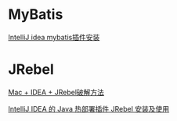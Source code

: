 # MyBatis
[IntelliJ idea mybatis插件安装](http://blog.csdn.net/pk490525/article/details/16978879)

# JRebel

[Mac + IDEA + JRebel破解方法](http://www.cnblogs.com/challengeof/p/4794282.html)

[IntelliJ IDEA 的 Java 热部署插件 JRebel 安装及使用](http://wiki.jikexueyuan.com/project/intellij-idea-tutorial/jrebel-setup.html)


